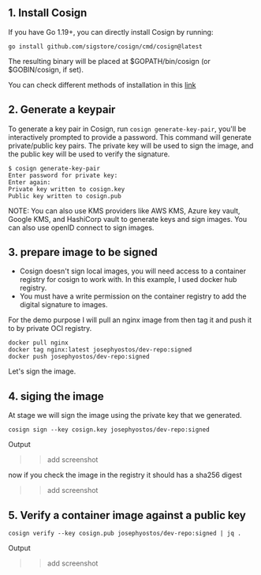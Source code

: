 

## 1. Install Cosign 

If you have Go 1.19+, you can directly install Cosign by running:

```
go install github.com/sigstore/cosign/cmd/cosign@latest
```
The resulting binary will be placed at $GOPATH/bin/cosign (or $GOBIN/cosign, if set).

You can check different methods of installation in this [link](https://docs.sigstore.dev/cosign/installation/) 

## 2. Generate a keypair

To generate a key pair in Cosign, run `cosign generate-key-pair`, you'll be interactively prompted to provide a password.
This command will generate private/public key pairs. The private key will be used to sign the image, and the public key will be used to verify the signature.

```
$ cosign generate-key-pair
Enter password for private key:
Enter again:
Private key written to cosign.key
Public key written to cosign.pub
```
NOTE: You can also use KMS providers like AWS KMS, Azure key vault, Google KMS, and HashiCorp vault to generate keys and sign images. You can also use openID connect to sign images.

## 3. prepare image to be signed 

- Cosign doesn't sign local images, you will need access to a container registry for cosign to work with. In this example, I used docker hub registry.
- You must have a write permission on the container registry to add the digital signature to images.

For the demo purpose I will pull an nginx image from then tag it and push it to by private OCI registry.

```
docker pull nginx
docker tag nginx:latest josephyostos/dev-repo:signed 
docker push josephyostos/dev-repo:signed 
```

Let's sign the image. 

## 4. siging the image 

At stage we will sign the image using the private key that we generated.

```
cosign sign --key cosign.key josephyostos/dev-repo:signed
```

Output 

>> add screenshot

now if you check the image in the registry it should has a sha256 digest 

>> add screenshot

## 5. Verify a container image against a public key

```
cosign verify --key cosign.pub josephyostos/dev-repo:signed | jq .
```

Output 

>> add screenshot

